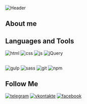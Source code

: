  ![Header](https://github.com/IsaAgverdiev/IsaAgverdiev/blob/main/assets/isa.png)

## About me

## Languages and Tools
![html](https://img.shields.io/badge/-Html5-262626?style=for-the-badge&logo=HTML5)
![css](https://img.shields.io/badge/-css3-262626?style=for-the-badge&logo=css3)
![js](https://img.shields.io/badge/-javascript-262626?style=for-the-badge&logo=javascript)
![jQuery](https://img.shields.io/badge/-jQuery-262626?style=for-the-badge&logo=jQuery)

##
![gulp](https://img.shields.io/badge/-gulp-262626?style=for-the-badge&logo=gulp)
![sass](https://img.shields.io/badge/-sass/scss-262626?style=for-the-badge&logo=sass)
![git](https://img.shields.io/badge/-GIT-262626?style=for-the-badge&logo=git)
![npm](https://img.shields.io/badge/-npm-262626?style=for-the-badge&logo=npm)

## Follow Me
[![telegram](https://img.shields.io/badge/-telegram-D8D8D8?style=for-the-badge&logo=telegram)](https://t.me/isamo_a)
[![vkontakte](https://img.shields.io/badge/-vkontakte-D8D8D8?style=for-the-badge&logo=vk)](https://vk.com/aisamveroirgoibrob)
[![facebook](https://img.shields.io/badge/-telegram-D8D8D8?style=for-the-badge&logo=facebook)](https://www.facebook.com/isa.agverdiev)


